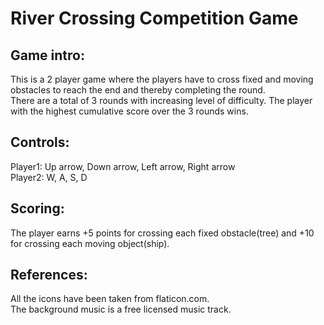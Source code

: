 # River Crossing Competition Game

## Game intro:
This is a 2 player game where the players have to cross fixed and moving obstacles to reach the end and thereby completing the round. <br/>
There are a total of 3 rounds with increasing level of difficulty. The player with the highest cumulative score over the 3 rounds wins.

## Controls:
Player1: Up arrow, Down arrow, Left arrow, Right arrow <br/>
Player2: W, A, S, D

## Scoring:
The player earns +5 points for crossing each fixed obstacle(tree) and +10 for crossing each moving object(ship).

## References:
All the icons have been taken from flaticon.com. <br/>
The background music is a free licensed music track.
